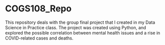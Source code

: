 # COGS108_Repo

This repository deals with the group final project that I created in my Data Science in Practice class. The project was created using Python, and explored the possible correlation between mental health issues and a rise in COVID-related cases and deaths.
